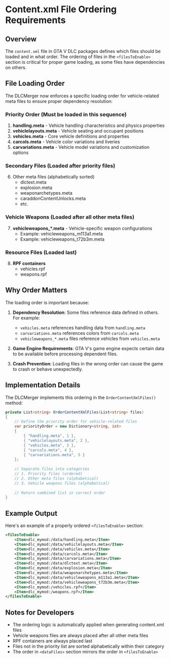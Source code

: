 # Content.xml File Ordering Requirements

## Overview

The `content.xml` file in GTA V DLC packages defines which files should be loaded and in what order. The ordering of files in the `<filesToEnable>` section is critical for proper game loading, as some files have dependencies on others.

## File Loading Order

The DLCMerger now enforces a specific loading order for vehicle-related meta files to ensure proper dependency resolution:

### Priority Order (Must be loaded in this sequence)

1. **handling.meta** - Vehicle handling characteristics and physics properties
2. **vehiclelayouts.meta** - Vehicle seating and occupant positions
3. **vehicles.meta** - Core vehicle definitions and properties
4. **carcols.meta** - Vehicle color variations and liveries
5. **carvariations.meta** - Vehicle model variations and customization options

### Secondary Files (Loaded after priority files)

6. Other meta files (alphabetically sorted)
   - dlctext.meta
   - explosion.meta
   - weaponarchetypes.meta
   - caraddonContentUnlocks.meta
   - etc.

### Vehicle Weapons (Loaded after all other meta files)

7. **vehicleweapons_*.meta** - Vehicle-specific weapon configurations
   - Example: vehicleweapons_m113a1.meta
   - Example: vehicleweapons_t72b3m.meta

### Resource Files (Loaded last)

8. **RPF containers**
   - vehicles.rpf
   - weapons.rpf

## Why Order Matters

The loading order is important because:

1. **Dependency Resolution**: Some files reference data defined in others. For example:
   - `vehicles.meta` references handling data from `handling.meta`
   - `carvariations.meta` references colors from `carcols.meta`
   - `vehicleweapons_*.meta` files reference vehicles from `vehicles.meta`

2. **Game Engine Requirements**: GTA V's game engine expects certain data to be available before processing dependent files.

3. **Crash Prevention**: Loading files in the wrong order can cause the game to crash or behave unexpectedly.

## Implementation Details

The DLCMerger implements this ordering in the `OrderContentXmlFiles()` method:

```csharp
private List<string> OrderContentXmlFiles(List<string> files)
{
    // Define the priority order for vehicle-related files
    var priorityOrder = new Dictionary<string, int>
    {
        { "handling.meta", 1 },
        { "vehiclelayouts.meta", 2 },
        { "vehicles.meta", 3 },
        { "carcols.meta", 4 },
        { "carvariations.meta", 5 }
    };
    
    // Separate files into categories
    // 1. Priority files (ordered)
    // 2. Other meta files (alphabetical)
    // 3. Vehicle weapons files (alphabetical)
    
    // Return combined list in correct order
}
```

## Example Output

Here's an example of a properly ordered `<filesToEnable>` section:

```xml
<filesToEnable>
    <Item>dlc_mymod:/data/handling.meta</Item>
    <Item>dlc_mymod:/data/vehiclelayouts.meta</Item>
    <Item>dlc_mymod:/data/vehicles.meta</Item>
    <Item>dlc_mymod:/data/carcols.meta</Item>
    <Item>dlc_mymod:/data/carvariations.meta</Item>
    <Item>dlc_mymod:/data/dlctext.meta</Item>
    <Item>dlc_mymod:/data/explosion.meta</Item>
    <Item>dlc_mymod:/data/weaponarchetypes.meta</Item>
    <Item>dlc_mymod:/data/vehicleweapons_m113a1.meta</Item>
    <Item>dlc_mymod:/data/vehicleweapons_t72b3m.meta</Item>
    <Item>dlc_mymod:/vehicles.rpf</Item>
    <Item>dlc_mymod:/weapons.rpf</Item>
</filesToEnable>
```

## Notes for Developers

- The ordering logic is automatically applied when generating content.xml files
- Vehicle weapons files are always placed after all other meta files
- RPF containers are always placed last
- Files not in the priority list are sorted alphabetically within their category
- The order in `<dataFiles>` section mirrors the order in `<filesToEnable>`